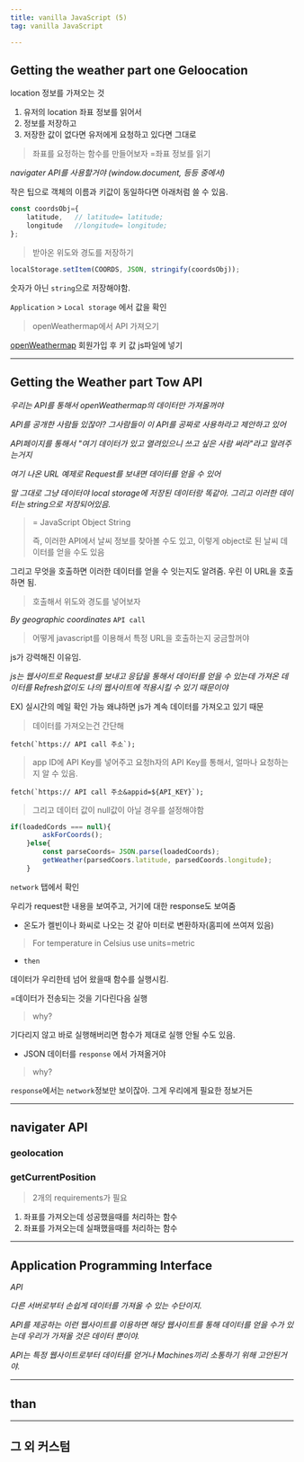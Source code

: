```yaml
---
title: vanilla JavaScript (5)
tag: vanilla JavaScript

---
```




## Getting the weather part one Geloocation

location 정보를 가져오는 것

1. 유저의 location 좌표 정보를 읽어서 
2. 정보를 저장하고
3. 저장한 값이 없다면 유저에게 요청하고 있다면 그대로

> 좌표를 요정하는 함수를 만들어보자 =좌표 정보를 읽기

_navigater API를 사용할거야 (window.document, 등등 중에서)_

작은 팁으로 객체의 이름과 키값이 동일하다면 아래처럼 쓸 수 있음.

```js
const coordsObj={
	latitude,	// latitude= latitude;
	longitude	//longitude= longitude;
};
```

> 받아온 위도와 경도를 저장하기

```js
localStorage.setItem(COORDS, JSON, stringify(coordsObj));
```

숫자가 아닌 `string`으로 저장해야함.

`Application` > `Local storage` 에서 값을 확인

> openWeathermap에서 API 가져오기

[openWeathermap](openweathermap.org) 회원가입 후 키 값 js파일에 넣기 



---

## Getting the Weather part Tow API


_우리는 API를 통해서 openWeathermap의 데이터만 가져올꺼야_

_API를 공개한 사람들 있잖아? 그사람들이 이 API를 공짜로 사용하라고 제안하고 있어_

_API페이지를 통해서 "여기 데이터가 있고 열려있으니 쓰고 싶은 사람 써라"라고 알려주는거지_

_여기 나온 URL 예제로 Request를 보내면 데이터를 얻을 수 있어_

_말 그대로 그냥 데이터야 local storage에 저장된 데이터랑 똑같아. 그리고 이러한 데이터는 string으로 저장되어있음._


> = JavaScript Object String
>
> 즉, 이러한 API에서 날씨 정보를 찾아볼 수도 있고, 이렇게 object로 된 날씨 데이터를 얻을 수도 있음

그리고 무엇을 호출하면 이러한 데이터를 얻을 수 잇는지도 알려줌. 우린 이 URL을 호출하면 됨.

> 호출해서 위도와 경도를 넣어보자

_By geographic coordinates_ `API call`

> 어떻게 javascript를 이용해서 특정 URL을 호출하는지 궁금할꺼야

js가 강력해진 이유임.

*js는 웹사이트로 Request를 보내고 응답을 통해서 데이터를 얻을 수 있는데 가져온 데이터를 Refresh없이도 나의 웹사이트에 적용시킬 수 있기 때문이야*

EX) 실시간의 메일 확인 가능 왜냐하면 js가 계속 데이터를 가져오고 있기 때문

> 데이터를 가져오는건 간단해 

```
fetch(`https:// API call 주소`);
```

> app ID에 API Key를 넣어주고 요청h자의 API Key를 통해서, 얼마나 요청하는지 알 수 있음.

```
fetch(`https:// API call 주소&appid=${API_KEY}`);
```

> 그리고 데이터 값이 null값이 아닐 경우를 설정해야함

```js
if(loadedCords === null){
        askForCoords();
    }else{
        const parseCoords= JSON.parse(loadedCoords);
        getWeather(parsedCoors.latitude, parsedCoords.longitude);
    }
```

`network` 탭에서 확인

우리가 request한 내용을 보여주고, 거기에 대한 response도 보여줌

+ 온도가 켈빈이나 화씨로 나오는 것 같아 미터로 변환하자(홈피에 쓰여져 있음)

> For temperature in Celsius use units=metric

+ `then`

데이터가 우리한테 넘어 왔을때 함수를 실행시킴. 

=데이터가 전송되는 것을 기다린다음 실행

>  why? 

기다리지 않고 바로 실행해버리면 함수가 제대로 실행 안될 수도 있음.

+ JSON 데이터를 `response` 에서 가져올거야

> why?

`response`에서는 `network`정보만 보이잖아. 그게 우리에게 필요한 정보거든



---

## navigater API

### geolocation

### getCurrentPosition

> 2개의 requirements가 필요

1. 좌표를 가져오는데 성공했을때를 처리하는 함수
2. 좌표를 가져오는데 실패했을때를 처리하는 함수





---

## Application Programming Interface

*API*

*다른 서버로부터 손쉽게 데이터를 가져올 수 있는 수단이지.*

_API를 제공하는 이런 웹사이트를 이용하면 해당 웹사이트를 통해 데이터를 얻을 수가 있는데  우리가 가져올 것은 데이터 뿐이야._

_API는 특정 웹사이트로부터 데이터를 얻거나 Machines끼리 소통하기 위해 고안된거야._



---

## than





---

## 그 외 커스텀

